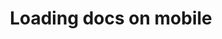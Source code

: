---
category: Shit user stories
problem: it doesn't load
title: Loading docs on mobile
what: open a CryptPad document
who: smartphone user
---